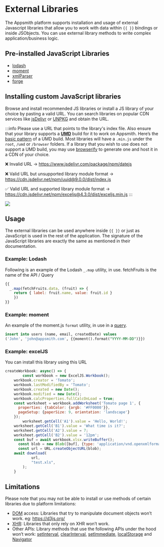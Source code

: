 # External Libraries

The Appsmith platform supports installation and usage of external Javascript libraries that allow you to work with data within `{{ }}` bindings or inside JSObjects. You can use external library methods to write complex application/business logic.

## Pre-installed JavaScript Libraries

* [lodash](https://lodash.com/docs/4.17.15)
* [moment](https://momentjs.com/docs/)
* [xmlParser](https://naturalintelligence.github.io/fast-xml-parser/)
* [forge](https://github.com/digitalbazaar/forge)

 <VideoEmbed host="youtube" videoId="tqJna718tj4" title="Using Built-in Libraries in Appsmith" caption="Using Built-in Libraries in Appsmith"/> 


## Installing custom JavaScript libraries

Browse and install recommended JS libraries or install a JS library of your choice by pasting a valid URL. You can search libraries on popular CDN services like [jsDelivr](https://www.jsdelivr.com/) or [UNPKG](https://unpkg.com/) and obtain the URL. 

:::info
Please use a URL that points to the library's index file. Also ensure that your library supports a **[UMD](https://github.com/umdjs/umd)** build for it to work on Appsmith. Here’s the [basic pattern](https://github.com/umdjs/umd/blob/master/templates/commonjsStrict.js) of a UMD build. Most libraries will have a `.min.js` under the `root`, `/umd` or `/browser` folders. If a library that you wish to use does not support a UMD build, you may use [browserify](https://browserify.org/) to generate one and host it in a CDN of your choice. 

❌ Invalid URL -> https://www.jsdelivr.com/package/npm/datejs

❌ Valid URL but unsupported library module format -> https://cdn.jsdelivr.net/npm/uuid@9.0.0/dist/index.js

✅ Valid URL and supported library module format -> https://cdn.jsdelivr.net/npm/exceljs@4.3.0/dist/exceljs.min.js
:::


![](/img/installing-custom-js-libs.gif)


## Usage
The external libraries can be used anywhere inside `{{ }}` or just as JavaScript is used in the rest of the application. The signature of the JavaScript libraries are exactly the same as mentioned in their documentation.

### Example: Lodash

Following is an example of the Lodash `_.map` utility, in use. fetchFruits is the name of the API / Query

```javascript
{{
  _.map(fetchFruits.data, (fruit) => { 
    return { label: fruit.name, value: fruit.id } 
    })
}}
```

### Example: moment

An example of the moment.js `format` utility, in use in a [query](../data-access-and-binding/querying-a-database/).

```sql
insert into users (name, email, createdDate) values 
('John', 'john@appsmith.com', {{moment().format("YYYY-MM-DD")}})
```


### Example: excelJS

You can install this library using this URL 

```javascript
createWorkbook: async() => {
		const workbook = new ExcelJS.Workbook();
    workbook.creator = 'Tomato';
    workbook.lastModifiedBy = 'Tomato';
    workbook.created = new Date();
    workbook.modified = new Date();
    workbook.calcProperties.fullCalcOnLoad = true;
    const worksheet = workbook.addWorksheet('Tomato page 1', {
      properties: {tabColor: {argb: '#FF0000'}},
      pageSetup: {paperSize: 9, orientation: 'landscape'}
    });
		worksheet.getCell('A1').value = 'Hello, World!';
    worksheet.getCell('B1').value = 'What time is it?';
    worksheet.getCell('A2').value = 7;
    worksheet.getCell('B2').value = '12pm';
    const buf = await workbook.xlsx.writeBuffer();
	  const blob = new Blob([buf], {type: 'application/vnd.openxmlformats-officedocument.spreadsheetml.sheet'});
	  const url = URL.createObjectURL(blob);
    await download(
			url, 
			"test.xls",
		);
	}
```

## Limitations
Please note that you may not be able to install or use methods of certain libraries due to platform limitations:
* [DOM](https://developer.mozilla.org/en-US/docs/Web/API/Document_Object_Model/Introduction) access: Libraries that try to manipulate document objects won’t work. eg: https://d3js.org/
* [XHR](https://www.notion.so/Custom-JS-Libraries-82c03d95918b4eaa8f3e0dd811f3cd00): Libraries that only rely on XHR won’t work.
* Other APIs: Library methods that use the following APIs under the hood won’t work: [setInterval](https://developer.mozilla.org/en-US/docs/Web/API/setInterval), [clearInterval](https://developer.mozilla.org/en-US/docs/Web/API/clearInterval), [setImmediate](https://developer.mozilla.org/en-US/docs/Web/API/Window/setImmediate), [localStorage](https://developer.mozilla.org/en-US/docs/Web/API/Window/localStorage) and [Navigator](https://developer.mozilla.org/en-US/docs/Web/API/Navigator)
